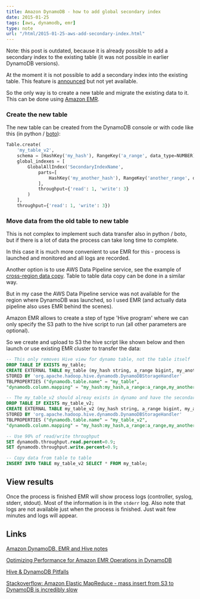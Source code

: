 ```yaml
---
title: Amazon DynamoDB - how to add global secondary index
date: 2015-01-25
tags: [aws, dynamodb, emr]
type: note
url: "/html/2015-01-25-aws-add-secondary-index.html"
---
```


Note: this post is outdated, because it is already possible to add a secondary index to the existing table (it was not possible in earlier DynamoDB versions).

At the moment it is not possible to add a secondary index into the existing table.
This feature is [announced](https://forums.aws.amazon.com/ann.jspa?annID=2650) but not yet available.

So the only way is to create a new table and migrate the existing data to it.
This can be done using [Amazon EMR](https://docs.aws.amazon.com/ElasticMapReduce/latest/DeveloperGuide/emr-what-is-emr.html).
<!-- more -->

### Create the new table

The new table can be created from the DynamoDB console or with code like this (in python / [boto](https://boto.readthedocs.org/en/latest/ref/dynamodb.html)):

```python
Table.create(
    'my_table_v2',
    schema = [HashKey('my_hash'), RangeKey('a_range', data_type=NUMBER)],
    global_indexes = [
        GlobalAllIndex('SecondaryIndexName',
            parts=[
                HashKey('my_another_hash'), RangeKey('another_range', data_type=NUMBER)
            ],
            throughput={'read': 1, 'write': 3}
        )
    ],
    throughput={'read': 1, 'write': 3})
```

### Move data from the old table to new table

This is not complex to implement such data transfer also in python / boto, but if there is a lot of data the process can take long time to complete.

In this case it is much more convenient to use EMR for this - process is launched and monitored and all logs are recorded.

Another option is to use AWS Data Pipeline service, see the example of [cross-region data copy](https://docs.aws.amazon.com/datapipeline/latest/DeveloperGuide/dp-crossregion-ddb.html). Table to table data copy can be done in a similar way.

But in my case the AWS Data Pipeline service was not available for the region where DynamoDB was launched, so I used EMR (and actually data pipeline also uses EMR behind the scenes).

Amazon EMR allows to create a step of type 'Hive program' where we can only specify the S3 path to the hive script to run (all other parameters are optional).

So we create and upload to S3 the hive script like shown below and then launch or use existing EMR cluster to transfer the data:

```sql
-- This only removes Hive view for dynamo table, not the table itself
DROP TABLE IF EXISTS my_table;
CREATE EXTERNAL TABLE my_table (my_hash string, a_range bigint, my_another_hash string, another_range bigint)
STORED BY 'org.apache.hadoop.hive.dynamodb.DynamoDBStorageHandler'
TBLPROPERTIES ("dynamodb.table.name" = "my_table",
"dynamodb.column.mapping" = "my_hash:my_hash,a_range:a_range,my_another_hash:my_another_hash,another_range:another_range");

-- The my_table_v2 should alreay exists in dynamo and have the secondary index
DROP TABLE IF EXISTS my_table_v2;
CREATE EXTERNAL TABLE my_table_v2 (my_hash string, a_range bigint, my_another_hash string, another_range bigint)
STORED BY 'org.apache.hadoop.hive.dynamodb.DynamoDBStorageHandler'
TBLPROPERTIES ("dynamodb.table.name" = "my_table_v2",
"dynamodb.column.mapping" = "my_hash:my_hash,a_range:a_range,my_another_hash:my_another_hash,another_range:another_range");

-- Use 90% of read/write throughput
SET dynamodb.throughput.read.percent=0.9;
SET dynamodb.throughput.write.percent=0.9;

-- Copy data from table to table
INSERT INTO TABLE my_table_v2 SELECT * FROM my_table;
```

## View results

Once the process is finished EMR will show process logs (controller, syslog, stderr, stdout).
Most of the information is in the `stderr` log.
Also note that logs are not available just when the process is finished. Just wait few minutes and logs will appear.

## Links

[Amazon DynamoDB, EMR and Hive notes](https://serebrov.github.io/html/2015-01-24-aws-dynamodb-emr-hive.html)

[Optimizing Performance for Amazon EMR Operations in DynamoDB](https://docs.aws.amazon.com/ElasticMapReduce/latest/DeveloperGuide/EMR_Hive_Optimizing.html)

[Hive & DynamoDB Pitfalls](http://arjon.es/2014/01/29/hive-dynamodb-pitfalls/)

[Stackoverflow: Amazon Elastic MapReduce - mass insert from S3 to DynamoDB is incredibly slow](https://stackoverflow.com/questions/10683136/amazon-elastic-mapreduce-mass-insert-from-s3-to-dynamodb-is-incredibly-slow)
